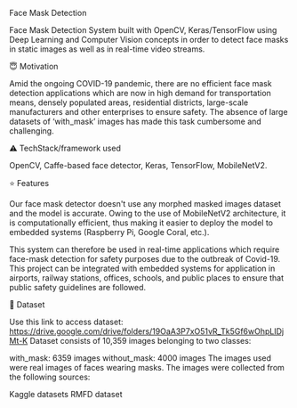 Face Mask Detection

Face Mask Detection System built with OpenCV, Keras/TensorFlow using Deep Learning and Computer Vision concepts in order to detect face masks in static images as well as in real-time video streams.


😇 Motivation

Amid the ongoing COVID-19 pandemic, there are no efficient face mask detection applications which are now in high demand for transportation means, densely populated areas, residential districts, large-scale manufacturers and other enterprises to ensure safety. The absence of large datasets of ‘with_mask’ images has made this task cumbersome and challenging.


⚠️ TechStack/framework used

OpenCV, 
Caffe-based face detector, 
Keras, 
TensorFlow, 
MobileNetV2.


⭐ Features

Our face mask detector doesn't use any morphed masked images dataset and the model is accurate. Owing to the use of MobileNetV2 architecture, it is computationally efficient, thus making it easier to deploy the model to embedded systems (Raspberry Pi, Google Coral, etc.).

This system can therefore be used in real-time applications which require face-mask detection for safety purposes due to the outbreak of Covid-19. This project can be integrated with embedded systems for application in airports, railway stations, offices, schools, and public places to ensure that public safety guidelines are followed.

📁 Dataset

Use this link to access dataset: https://drive.google.com/drive/folders/19OaA3P7xO51vR_Tk5Gf6wOhpLIDjMt-K
Dataset consists of 10,359 images belonging to two classes:

with_mask: 6359 images
without_mask: 4000 images
The images used were real images of faces wearing masks. The images were collected from the following sources:

Kaggle datasets
RMFD dataset
